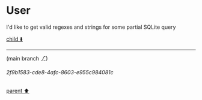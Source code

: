 # User

I'd like to get valid regexes and strings for some partial SQLite query

[child ⬇️](#2f9b1583-cde8-4afc-8603-e955c984081c)

---

(main branch ⎇)
###### 2f9b1583-cde8-4afc-8603-e955c984081c
[parent ⬆️](#aaa2d4d7-d1ed-430a-a1f2-bdc61d08c918)
